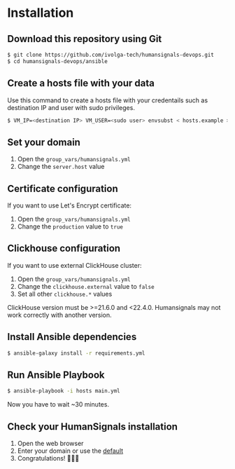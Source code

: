 # Installation

## Download this repository using Git

```sh
$ git clone https://github.com/ivolga-tech/humansignals-devops.git
$ cd humansignals-devops/ansible
```

## Create a hosts file with your data

Use this command to create a hosts file with your credentails
such as destination IP and user with sudo privileges.

```sh
$ VM_IP=<destination IP> VM_USER=<sudo user> envsubst < hosts.example > hosts
```

## Set your domain

1. Open the `group_vars/humansignals.yml`
2. Change the `server.host` value

## Certificate configuration

If you want to use Let's Encrypt certificate:
1. Open the `group_vars/humansignals.yml`
2. Change the `production` value to `true`

## Clickhouse configuration

If you want to use external ClickHouse cluster:
1. Open the `group_vars/humansignals.yml`
2. Change the `clickhouse.external` value to `false`
3. Set all other `clickhouse.*` values

ClickHouse version must be >=21.6.0 and <22.4.0.
Humansignals may not work correctly with another version.

## Install Ansible dependencies

```sh
$ ansible-galaxy install -r requirements.yml
```

## Run Ansible Playbook

```sh
$ ansible-playbook -i hosts main.yml
```

Now you have to wait ~30 minutes.

## Check your HumanSignals installation

1. Open the web browser
3. Enter your domain or use the [default](https://humansignals-sda.ivolga.tech)
2. Congratulations! 🎉🎉🎉
